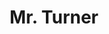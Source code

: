 ---
title: "Mr. Turner"

year: 2014

director: "Mike Leigh"

summary: "Biography film about 19th century painter J.M.W. Turner"

comment: "Beautifully shot, never overexplaining itself, not overreaching its scope. This is how biopics should be made."

video: "https://media.giphy.com/media/v1.Y2lkPTc5MGI3NjExeXU3cnJsbzZhNDdtZTVhZW1nOWV2Z3c4NGJpN29ob3RtZ2F6MHNuMCZlcD12MV9pbnRlcm5hbF9naWZfYnlfaWQmY3Q9Zw/3oEdvbeRbvzWTdizBu/giphy.mp4"

image: "https://media.giphy.com/media/3oEdvbeRbvzWTdizBu/giphy.gif"

imdb: "https://www.imdb.com/title/tt2473794/"

quotes:
  - "Flanders, still as flat as a witch's tit."
---